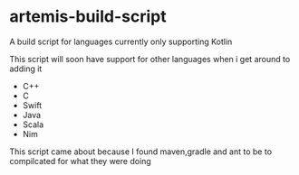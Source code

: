 # artemis-build-script
A build script for languages currently only supporting Kotlin 

This script will soon have support for other languages when i get around to adding it 
* C++
* C
* Swift
* Java 
* Scala
* Nim

This script came about because I found maven,gradle and ant to be to compilcated for what they were doing 

